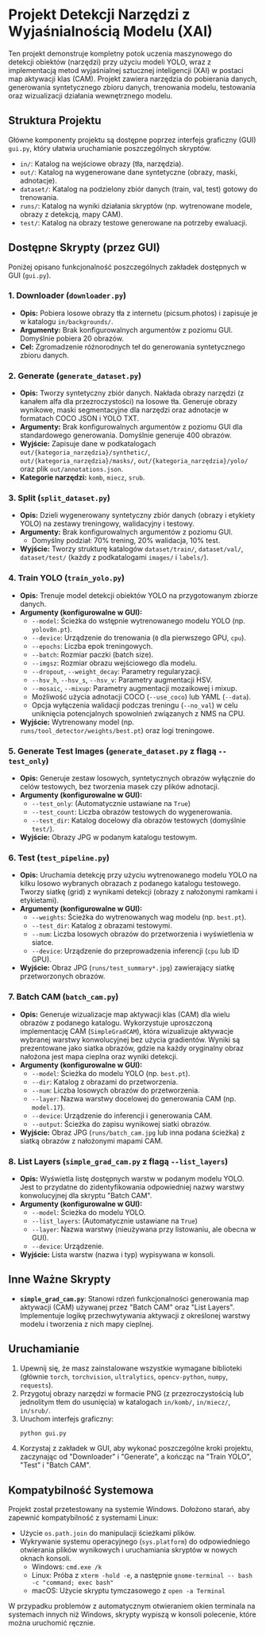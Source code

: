 # Projekt Detekcji Narzędzi z Wyjaśnialnością Modelu (XAI)

Ten projekt demonstruje kompletny potok uczenia maszynowego do detekcji obiektów (narzędzi) przy użyciu modeli YOLO, wraz z implementacją metod wyjaśnialnej sztucznej inteligencji (XAI) w postaci map aktywacji klas (CAM). Projekt zawiera narzędzia do pobierania danych, generowania syntetycznego zbioru danych, trenowania modelu, testowania oraz wizualizacji działania wewnętrznego modelu.

## Struktura Projektu

Główne komponenty projektu są dostępne poprzez interfejs graficzny (GUI) `gui.py`, który ułatwia uruchamianie poszczególnych skryptów.

-   `in/`: Katalog na wejściowe obrazy (tła, narzędzia).
-   `out/`: Katalog na wygenerowane dane syntetyczne (obrazy, maski, adnotacje).
-   `dataset/`: Katalog na podzielony zbiór danych (train, val, test) gotowy do trenowania.
-   `runs/`: Katalog na wyniki działania skryptów (np. wytrenowane modele, obrazy z detekcją, mapy CAM).
-   `test/`: Katalog na obrazy testowe generowane na potrzeby ewaluacji.

## Dostępne Skrypty (przez GUI)

Poniżej opisano funkcjonalność poszczególnych zakładek dostępnych w GUI (`gui.py`).

### 1. Downloader (`downloader.py`)

-   **Opis:** Pobiera losowe obrazy tła z internetu (picsum.photos) i zapisuje je w katalogu `in/backgrounds/`.
-   **Argumenty:** Brak konfigurowalnych argumentów z poziomu GUI. Domyślnie pobiera 20 obrazów.
-   **Cel:** Zgromadzenie różnorodnych teł do generowania syntetycznego zbioru danych.

### 2. Generate (`generate_dataset.py`)

-   **Opis:** Tworzy syntetyczny zbiór danych. Nakłada obrazy narzędzi (z kanałem alfa dla przezroczystości) na losowe tła. Generuje obrazy wynikowe, maski segmentacyjne dla narzędzi oraz adnotacje w formatach COCO JSON i YOLO TXT.
-   **Argumenty:** Brak konfigurowalnych argumentów z poziomu GUI dla standardowego generowania. Domyślnie generuje 400 obrazów.
-   **Wyjście:** Zapisuje dane w podkatalogach `out/{kategoria_narzędzia}/synthetic/`, `out/{kategoria_narzędzia}/masks/`, `out/{kategoria_narzędzia}/yolo/` oraz plik `out/annotations.json`.
-   **Kategorie narzędzi:** `komb`, `miecz`, `srub`.

### 3. Split (`split_dataset.py`)

-   **Opis:** Dzieli wygenerowany syntetyczny zbiór danych (obrazy i etykiety YOLO) na zestawy treningowy, walidacyjny i testowy.
-   **Argumenty:** Brak konfigurowalnych argumentów z poziomu GUI.
    -   Domyślny podział: 70% trening, 20% walidacja, 10% test.
-   **Wyjście:** Tworzy strukturę katalogów `dataset/train/`, `dataset/val/`, `dataset/test/` (każdy z podkatalogami `images/` i `labels/`).

### 4. Train YOLO (`train_yolo.py`)

-   **Opis:** Trenuje model detekcji obiektów YOLO na przygotowanym zbiorze danych.
-   **Argumenty (konfigurowalne w GUI):**
    -   `--model`: Ścieżka do wstępnie wytrenowanego modelu YOLO (np. `yolov8n.pt`).
    -   `--device`: Urządzenie do trenowania (`0` dla pierwszego GPU, `cpu`).
    -   `--epochs`: Liczba epok treningowych.
    -   `--batch`: Rozmiar paczki (batch size).
    -   `--imgsz`: Rozmiar obrazu wejściowego dla modelu.
    -   `--dropout`, `--weight_decay`: Parametry regularyzacji.
    -   `--hsv_h`, `--hsv_s`, `--hsv_v`: Parametry augmentacji HSV.
    -   `--mosaic`, `--mixup`: Parametry augmentacji mozaikowej i mixup.
    -   Możliwość użycia adnotacji COCO (`--use_coco`) lub YAML (`--data`).
    -   Opcja wyłączenia walidacji podczas treningu (`--no_val`) w celu uniknięcia potencjalnych spowolnień związanych z NMS na CPU.
-   **Wyjście:** Wytrenowany model (np. `runs/tool_detector/weights/best.pt`) oraz logi treningowe.

### 5. Generate Test Images (`generate_dataset.py` z flagą `--test_only`)

-   **Opis:** Generuje zestaw losowych, syntetycznych obrazów wyłącznie do celów testowych, bez tworzenia masek czy plików adnotacji.
-   **Argumenty (konfigurowalne w GUI):**
    -   `--test_only`: (Automatycznie ustawiane na `True`)
    -   `--test_count`: Liczba obrazów testowych do wygenerowania.
    -   `--test_dir`: Katalog docelowy dla obrazów testowych (domyślnie `test/`).
-   **Wyjście:** Obrazy JPG w podanym katalogu testowym.

### 6. Test (`test_pipeline.py`)

-   **Opis:** Uruchamia detekcję przy użyciu wytrenowanego modelu YOLO na kilku losowo wybranych obrazach z podanego katalogu testowego. Tworzy siatkę (grid) z wynikami detekcji (obrazy z nałożonymi ramkami i etykietami).
-   **Argumenty (konfigurowalne w GUI):**
    -   `--weights`: Ścieżka do wytrenowanych wag modelu (np. `best.pt`).
    -   `--test_dir`: Katalog z obrazami testowymi.
    -   `--num`: Liczba losowych obrazów do przetworzenia i wyświetlenia w siatce.
    -   `--device`: Urządzenie do przeprowadzenia inferencji (`cpu` lub ID GPU).
-   **Wyjście:** Obraz JPG (`runs/test_summary*.jpg`) zawierający siatkę przetworzonych obrazów.

### 7. Batch CAM (`batch_cam.py`)

-   **Opis:** Generuje wizualizacje map aktywacji klas (CAM) dla wielu obrazów z podanego katalogu. Wykorzystuje uproszczoną implementację CAM (`SimpleGradCAM`), która wizualizuje aktywacje wybranej warstwy konwolucyjnej bez użycia gradientów. Wyniki są prezentowane jako siatka obrazów, gdzie na każdy oryginalny obraz nałożona jest mapa cieplna oraz wyniki detekcji.
-   **Argumenty (konfigurowalne w GUI):**
    -   `--model`: Ścieżka do modelu YOLO (np. `best.pt`).
    -   `--dir`: Katalog z obrazami do przetworzenia.
    -   `--num`: Liczba losowych obrazów do przetworzenia.
    -   `--layer`: Nazwa warstwy docelowej do generowania CAM (np. `model.17`).
    -   `--device`: Urządzenie do inferencji i generowania CAM.
    -   `--output`: Ścieżka do zapisu wynikowej siatki obrazów.
-   **Wyjście:** Obraz JPG (`runs/batch_cam.jpg` lub inna podana ścieżka) z siatką obrazów z nałożonymi mapami CAM.

### 8. List Layers (`simple_grad_cam.py` z flagą `--list_layers`)

-   **Opis:** Wyświetla listę dostępnych warstw w podanym modelu YOLO. Jest to przydatne do zidentyfikowania odpowiedniej nazwy warstwy konwolucyjnej dla skryptu "Batch CAM".
-   **Argumenty (konfigurowalne w GUI):**
    -   `--model`: Ścieżka do modelu YOLO.
    -   `--list_layers`: (Automatycznie ustawiane na `True`)
    -   `--layer`: Nazwa warstwy (nieużywana przy listowaniu, ale obecna w GUI).
    -   `--device`: Urządzenie.
-   **Wyjście:** Lista warstw (nazwa i typ) wypisywana w konsoli.

## Inne Ważne Skrypty

-   **`simple_grad_cam.py`**: Stanowi rdzeń funkcjonalności generowania map aktywacji (CAM) używanej przez "Batch CAM" oraz "List Layers". Implementuje logikę przechwytywania aktywacji z określonej warstwy modelu i tworzenia z nich mapy cieplnej.

## Uruchamianie

1.  Upewnij się, że masz zainstalowane wszystkie wymagane biblioteki (głównie `torch`, `torchvision`, `ultralytics`, `opencv-python`, `numpy`, `requests`).
2.  Przygotuj obrazy narzędzi w formacie PNG (z przezroczystością lub jednolitym tłem do usunięcia) w katalogach `in/komb/`, `in/miecz/`, `in/srub/`.
3.  Uruchom interfejs graficzny:
    ```bash
    python gui.py
    ```
4.  Korzystaj z zakładek w GUI, aby wykonać poszczególne kroki projektu, zaczynając od "Downloader" i "Generate", a kończąc na "Train YOLO", "Test" i "Batch CAM".

## Kompatybilność Systemowa

Projekt został przetestowany na systemie Windows. Dołożono starań, aby zapewnić kompatybilność z systemami Linux:
-   Użycie `os.path.join` do manipulacji ścieżkami plików.
-   Wykrywanie systemu operacyjnego (`sys.platform`) do odpowiedniego otwierania plików wynikowych i uruchamiania skryptów w nowych oknach konsoli.
    -   Windows: `cmd.exe /k`
    -   Linux: Próba z `xterm -hold -e`, a następnie `gnome-terminal -- bash -c "command; exec bash"`
    -   macOS: Użycie skryptu tymczasowego z `open -a Terminal`

W przypadku problemów z automatycznym otwieraniem okien terminala na systemach innych niż Windows, skrypty wypiszą w konsoli polecenie, które można uruchomić ręcznie.